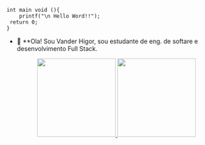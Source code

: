     int main void (){
        printf("\n Hello Word!!");
     return 0;
    }

- 🔭 **Ola! Sou Vander Higor, sou estudante de eng. de softare e desenvolvimento Full Stack.
<div align="center">
  <a href="https://github.com/VanderHigor">
  <img height="180em" src="https://github-readme-stats.vercel.app/api?username=VanderHigor&show_icons=true&theme=onedark&include_all_commits=true&count_private=true"/>
  <img height="180em" src="https://github-readme-stats.vercel.app/api/top-langs/?username=VanderHigor&layout=compact&langs_count=7&theme=onedark"/>
</div>


